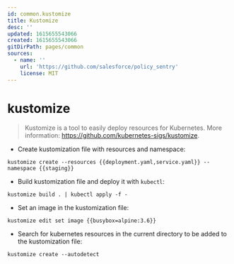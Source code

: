 ```yaml
---
id: common.kustomize
title: Kustomize
desc: ''
updated: 1615655543066
created: 1615655543066
gitDirPath: pages/common
sources:
  - name: ''
    url: 'https://github.com/salesforce/policy_sentry'
    license: MIT
---
```

# kustomize

> Kustomize is a tool to easily deploy resources for Kubernetes.
> More information: <https://github.com/kubernetes-sigs/kustomize>.

- Create kustomization file with resources and namespace:

`kustomize create --resources {{deployment.yaml,service.yaml}} --namespace {{staging}}`

- Build kustomization file and deploy it with `kubectl`:

`kustomize build . | kubectl apply -f -`

- Set an image in the kustomization file:

`kustomize edit set image {{busybox=alpine:3.6}}`

- Search for kubernetes resources in the current directory to be added to the kustomization file:

`kustomize create --autodetect`

